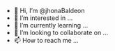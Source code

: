 - 👋 Hi, I’m @jhonaBaldeon
- 👀 I’m interested in ...
- 🌱 I’m currently learning ...
- 💞️ I’m looking to collaborate on ...
- 📫 How to reach me ...

<!---
jhonaBaldeon/jhonaBaldeon is a ✨ special ✨ repository because its `README.md` (this file) appears on your GitHub profile.
You can click the Preview link to take a look at your changes.
--->
